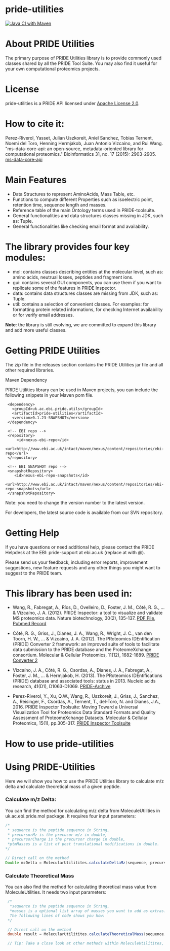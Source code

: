 pride-utilities
===============

[![Java CI with Maven](https://github.com/PRIDE-Utilities/pride-utilities/actions/workflows/maven.yml/badge.svg)](https://github.com/PRIDE-Utilities/pride-utilities/actions/workflows/maven.yml)

# About PRIDE Utilities

The primary purpose of PRIDE Utilities library is to provide commonly used classes shared by all the PRIDE Tool Suite. You may also find it useful for your own computational proteomics projects.

# License

pride-utilities is a PRIDE API licensed under [Apache License 2.0](http://www.apache.org/licenses/LICENSE-2.0.txt).

# How to cite it:

Perez-Riverol, Yasset, Julian Uszkoreit, Aniel Sanchez, Tobias Ternent, Noemi del Toro, Henning Hermjakob, Juan Antonio Vizcaíno, and Rui Wang.
"ms-data-core-api: an open-source, metadata-oriented library for computational proteomics."
Bioinformatics 31, no. 17 (2015): 2903-2905. [ms-data-core-api](https://bioinformatics.oxfordjournals.org/content/31/17/2903.full)


# Main Features
* Data Structures to represent AminoAcids, Mass Table, etc.
* Functions to compute different Properties such as isoelectric point, retention time, sequence length and masses.
* Reference table of the main Ontology terms used in PRIDE-toolsuite. 
* General functionalities and data structures classes missing in JDK, such as: Tuple.
* General functionalities like checking email format and availability.

# The library provides four key modules:

* mol: contains classes describing entities at the molecular level, such as: amino acids, neutrual losses, peptides and fragment ions.
* gui: contains several GUI components, you can use them if you want to replicate some of the features in PRIDE Inspector.
* data: contains data structures classes are missing from JDK, such as: Tuple.
* util: contains a selection of convenient classes. For examples: for formatting protein related informations, for checking Internet availability or for verify email addresses.

**Note**: the library is still evolving, we are committed to expand this library and add more useful classes.

# Getting PRIDE Utilities

The zip file in the releases section contains the PRIDE Utilities jar file and all other required libraries.

Maven Dependency

PRIDE Utilities library can be used in Maven projects, you can include the following snippets in your Maven pom file.
 
```maven
 <dependency>
   <groupId>uk.ac.ebi.pride.utils</groupId>
   <artifactId>pride-utilities</artifactId>
   <version>0.1.23-SNAPSHOT</version>
 </dependency> 
```
 
```maven
 <!-- EBI repo -->
 <repository>
     <id>nexus-ebi-repo</id>
     <url>http://www.ebi.ac.uk/intact/maven/nexus/content/repositories/ebi-repo</url>
 </repository>
 
 <!-- EBI SNAPSHOT repo -->
 <snapshotRepository>
    <id>nexus-ebi-repo-snapshots</id>
    <url>http://www.ebi.ac.uk/intact/maven/nexus/content/repositories/ebi-repo-snapshots</url>
 </snapshotRepository>

```

Note: you need to change the version number to the latest version.

For developers, the latest source code is available from our SVN repository.

# Getting Help

If you have questions or need additional help, please contact the PRIDE Helpdesk at the EBI: pride-support at ebi.ac.uk (replace at with @).

Please send us your feedback, including error reports, improvement suggestions, new feature requests and any other things you might want to suggest to the PRIDE team.

# This library has been used in:

* Wang, R., Fabregat, A., Ríos, D., Ovelleiro, D., Foster, J. M., Côté, R. G., ... & Vizcaíno, J. A. (2012). PRIDE Inspector: a tool to visualize and validate MS proteomics data. Nature biotechnology, 30(2), 135-137. [PDF File](http://www.nature.com/nbt/journal/v30/n2/pdf/nbt.2112.pdf), [Pubmed Record](http://www.ncbi.nlm.nih.gov/pubmed/22318026)

* Côté, R. G., Griss, J., Dianes, J. A., Wang, R., Wright, J. C., van den Toorn, H. W., ... & Vizcaíno, J. A. (2012). The PRoteomics IDEntification (PRIDE) Converter 2 framework: an improved suite of tools to facilitate data submission to the PRIDE database and the ProteomeXchange consortium. Molecular & Cellular Proteomics, 11(12), 1682-1689. [PRIDE Converter 2](https://code.google.com/p/pride-converter-2/) 

* Vizcaíno, J. A., Côté, R. G., Csordas, A., Dianes, J. A., Fabregat, A., Foster, J. M., ... & Hermjakob, H. (2013). The PRoteomics IDEntifications (PRIDE) database and associated tools: status in 2013. Nucleic acids research, 41(D1), D1063-D1069. [PRIDE-Archive](http://www.ebi.ac.uk/pride/archive/)

* Perez-Riverol, Y., Xu, Q.W., Wang, R., Uszkoreit, J., Griss, J., Sanchez, A., Reisinger, F., Csordas, A., Ternent, T., del-Toro, N. and Dianes, J.A., 2016. PRIDE Inspector Toolsuite: Moving Toward a Universal Visualization Tool for Proteomics Data Standard Formats and Quality Assessment of ProteomeXchange Datasets. Molecular & Cellular Proteomics, 15(1), pp.305-317. [PRIDE Inspector Toolsuite](http://www.mcponline.org/content/15/1/305.full)

How to use pride-utilities
===============

# Using PRIDE-Utilities 

Here we will show you how to use the PRIDE Utilities library to calculate m/z delta and calculate theoretical mass of a given peptide.

### Calculate m/z Delta:

You can find the method for calculating m/z delta from MoleculeUtilities in uk.ac.ebi.pride.mol package. It requires four input parameters:

```java 
/*
 * sequence is the peptide sequence in String,
 * precursorMz is the precusor m/z in double,
 * precursorCharge is the precursor charge in double,
 *ptmMasses is a list of post translational modifications in double.
*/

// Direct call on the method
Double mzDelta = MolecularUtilitites.calculateDeltaMz(sequence, precursorMz, precursorCharge, ptmMasses);
```

### Calculate Theoretical Mass

You can also find the method for calculating theoretical mass value from MoleculeUtilities. It needs two input parameters:

```java
 /*
  *sequence is the peptide sequence in String,  
  *masses is a optional list array of masses you want to add as extras.
  The following lines of code shows you how:
 */

 // Direct call on the method
 double result = MolecularUtilitites.calculateTheoreticalMass(sequence, masses);

 // Tip: Take a close look at other methods within MoleculeUtilitites, you might find them useful. 
```
